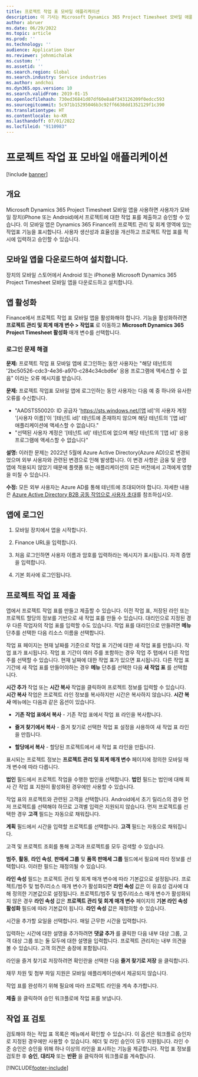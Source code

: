 ```yaml
---
title: 프로젝트 작업 표 모바일 애플리케이션
description: 이 기사는 Microsoft Dynamics 365 Project Timesheet 모바일 애플리케이션에 대한 정보를 제공합니다. 프로젝트 작업 표 모바일 앱을 사용하면 사용자가 모바일 장치에서 프로젝트에 대한 작업 표를 제출하고 승인할 수 있습니다.
author: abruer
ms.date: 06/29/2022
ms.topic: article
ms.prod: ''
ms.technology: ''
audience: Application User
ms.reviewer: johnmichalak
ms.custom: ''
ms.assetid: ''
ms.search.region: Global
ms.search.industry: Service industries
ms.author: andchoi
ms.dyn365.ops.version: 10
ms.search.validFrom: 2019-01-15
ms.openlocfilehash: 730ed36841d07df60e8a8f343126209f0edcc593
ms.sourcegitcommit: 5c971b15295046b3c92ff6638dd1352129f1c390
ms.translationtype: HT
ms.contentlocale: ko-KR
ms.lasthandoff: 07/01/2022
ms.locfileid: "9110983"
---
```

# <a name="project-timesheet-mobile-application"></a>프로젝트 작업 표 모바일 애플리케이션

[!include [banner](../includes/banner.md)]

## <a name="overview"></a>개요

Microsoft Dynamics 365 Project Timesheet 모바일 앱을 사용하면 사용자가 모바일 장치(iPhone 또는 Android)에서 프로젝트에 대한 작업 표를 제출하고 승인할 수 있습니다. 이 모바일 앱은 Dynamics 365 Finance의 프로젝트 관리 및 회계 영역에 있는 작업표 기능을 표시합니다. 사용자 생산성과 효율성을 개선하고 프로젝트 작업 표를 적시에 입력하고 승인할 수 있습니다.

## <a name="download-and-install-the-mobile-app"></a>모바일 앱을 다운로드하여 설치합니다.

장치의 모바일 스토어에서 Android 또는 iPhone용 Microsoft Dynamics 365 Project Timesheet 모바일 앱을 다운로드하고 설치합니다.

## <a name="enable-the-app"></a>앱 활성화 

Finance에서 프로젝트 작업 표 모바일 앱을 활성화해야 합니다. 기능을 활성화하려면 **프로젝트 관리 및 회계 매개 변수 \> 작업표** 로 이동하고 **Microsoft Dynamics 365 Project Timesheet 활성화** 매개 변수를 선택합니다.

### <a name="resolve-sign-in-issues"></a>로그인 문제 해결

**문제:** 프로젝트 작업 표 모바일 앱에 로그인하는 동안 사용자는 "해당 테넌트의 '2bc50526-cdc3-4e36-a970-c284c34cbd6e' 응용 프로그램에 액세스할 수 없음" 이라는 오류 메시지를 받습니다.

**문제:** 프로젝트 작업표 모바일 앱에 로그인하는 동안 사용자는 다음 예 중 하나와 유사한 오류를 수신합니다.

- "AADSTS50020: ID 공급자 'https://sts.windows.net/[앱 id]'의 사용자 계정 '[사용자 이름]'이 '[테넌트 id]' 테넌트에 존재하지 않으며 해당 테넌트의 '[앱 id]' 애플리케이션에 액세스할 수 없습니다."
- "선택된 사용자 계정은 '[테넌트 id]' 테넌트에 없으며 해당 테넌트의 '[앱 id]' 응용 프로그램에 액세스할 수 없습니다"

**설명:** 이러한 문제는 2022년 5월에 Azure Active Directory(Azure AD)으로 변경되었으며 외부 사용자와 관련된 변경으로 인해 발생합니다. 이 변경 사항은 금융 및 운영 앱에 적용되지 않았기 때문에 플랫폼 또는 애플리케이션의 모든 버전에서 고객에게 영향을 미칠 수 있습니다.

**수정:** 모든 외부 사용자는 Azure AD를 통해 테넌트에 초대되어야 합니다. 자세한 내용은 [Azure Active Directory B2B 공동 작업으로 사용자 초대](/power-platform/admin/invite-users-azure-active-directory-b2b-collaboration)를 참조하십시오.

## <a name="sign-in-to-the-app"></a>앱에 로그인

1.  모바일 장치에서 앱을 시작합니다.

2.  Finance URL을 입력합니다.

3.  처음 로그인하면 사용자 이름과 암호를 입력하라는 메시지가 표시됩니다. 자격 증명을 입력합니다.

4. 기본 회사에 로그인됩니다.

## <a name="submit-a-project-timesheet"></a>프로젝트 작업 표 제출

앱에서 프로젝트 작업 표를 만들고 제출할 수 있습니다. 이전 작업 표, 저장된 라인 또는 프로젝트 할당의 정보를 기반으로 새 작업 표를 만들 수 있습니다. 대리인으로 지정된 경우 다른 작업자의 작업 표를 입력할 수도 있습니다. 작업 표를 대리인으로 만들려면 **메뉴** 단추를 선택한 다음 리소스 이름을 선택합니다.

작업 표 페이지는 현재 날짜를 기준으로 작업 표 기간에 대한 새 작업 표를 만듭니다. 작업 표가 표시됩니다. 작업 표 기간이 여러 주를 포함하는 경우 작업 주 탭에서 다른 작업 주를 선택할 수 있습니다.
현재 날짜에 대한 작업 표가 있으면 표시됩니다. 다른 작업 표 기간에 새 작업 표를 만들어야하는 경우 **메뉴** 단추를 선택한 다음 **새 작업 표** 를 선택합니다.

**시간 추가** 작업 또는 **시간 복사** 작업을 클릭하여 프로젝트 정보를 입력할 수 있습니다. **시간 복사** 작업은 프로젝트 라인 정보를 복사하지만 시간은 복사하지 않습니다. **시간 복사** 메뉴에는 다음과 같은 옵션이 있습니다.

- **기존 작업 표에서 복사** - 기존 작업 표에서 작업 표 라인을 복사합니다.

- **즐겨 찾기에서 복사** - 즐겨 찾기로 선택한 작업 표 설정을 사용하여 새 작업 표 라인을 만듭니다.

- **할당에서 복사** - 할당된 프로젝트에서 새 작업 표 라인을 만듭니다.

표시되는 프로젝트 정보는 **프로젝트 관리 및 회계 매개 변수** 페이지에 정의한 모바일 매개 변수에 따라 다릅니다.

**법인** 필드에서 프로젝트 작업을 수행한 법인을 선택합니다. **법인** 필드는 법인에 대해 회사 간 작업 표 지원이 활성화된 경우에만 사용할 수 있습니다.

작업 표의 프로젝트와 관련된 고객을 선택합니다. Android에서 초기 릴리스의 경우 먼저 프로젝트를 선택해야 하므로 고객별 입력은 지원되지 않습니다. 먼저 프로젝트를 선택한 경우 **고객** 필드는 자동으로 채워집니다.

**계획** 필드에서 시간을 입력할 프로젝트를 선택합니다. **고객** 필드는 자동으로 채워집니다.

고객 및 프로젝트 조회를 통해 고객과 프로젝트를 모두 검색할 수 있습니다.

**범주**, **활동**, **라인 속성**, **판매세 그룹** 및 **품목 판매세 그룹** 필드에서  필요에 따라 정보를 선택합니다. 이러한 필드는 재정의될 수 있습니다.

**라인 속성** 필드는 프로젝트 관리 및 회계 매개 변수에 따라 기본값으로 설정됩니다. 프로젝트/범주 및 범주/리소스 매개 변수가 활성화되면 **라인 속성** 값은 이 유효성 검사에 대해 정의한 기본값으로 설정됩니다. 프로젝트/범주 및 범주/리소스 매개 변수가 활성화되지 않은 경우 **라인 속성** 값은 **프로젝트 관리 및 회계 매개 변수** 페이지의 **기본 라인 속성 활성화** 필드에 따라 기본값이 됩니다. **라인 속성** 값은 재정의할 수 있습니다.

시간을 추가할 요일을 선택합니다. 매일 근무한 시간을 입력합니다.

입력하는 시간에 대한 설명을 추가하려면 **댓글 추가** 를 클릭한 다음 내부 대상 그룹, 고객 대상 그룹 또는 둘 모두에 대한 설명을 입력합니다.
프로젝트 관리자는 내부 의견을 볼 수 있습니다. 고객 의견은 송장에 포함됩니다.

라인을 즐겨 찾기로 저장하려면 확인란을 선택한 다음 **즐겨 찾기로 저장** 을 클릭합니다.

재무 차원 및 첨부 파일 지원은 모바일 애플리케이션에서 제공되지 않습니다.

작업 표를 완성하기 위해 필요에 따라 프로젝트 라인을 계속 추가합니다.

**제출** 을 클릭하여 승인 워크플로에 작업 표를 보냅니다.

## <a name="review-timesheets"></a>작업 표 검토

검토해야 하는 작업 표 목록은 메뉴에서 확인할 수 있습니다. 이 옵션은 워크플로 승인자로 지정된 경우에만 사용할 수 있습니다. 헤더 및 라인 승인이 모두 지원됩니다. 라인 수준 승인은 승인을 위해 하나 이상의 라인을 표시하는 기능을 제공합니다. 작업 표 정보를 검토한 후 **승인**, **대리자** 또는 **반환** 을 클릭하여 워크플로를 계속합니다.


[!INCLUDE[footer-include](../includes/footer-banner.md)]
